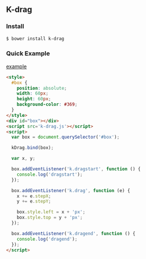## K-drag

### Install

```bash
$ bower install k-drag
```

### Quick Example

<a href="http://kuroguo.github.io/k-drag/example/" target="_blank">example</a>

```html
<style>
  #box {
    position: absolute;
    width: 60px;
    height: 60px;
    background-color: #369;
  }
</style>
<div id="box"></div>
<script src='k-drag.js'></script>
<script>
  var box = document.querySelector('#box');

  kDrag.bind(box);

  var x, y;

  box.addEventListener('k.dragstart', function () {
    console.log('dragstart');
  });

  box.addEventListener('k.drag', function (e) {
    x += e.stepX;
    y += e.stepY;

    box.style.left = x + 'px';
    box.style.top = y + 'px';
  });

  box.addEventListener('k.dragend', function () {
    console.log('dragend');
  });
</script>
```